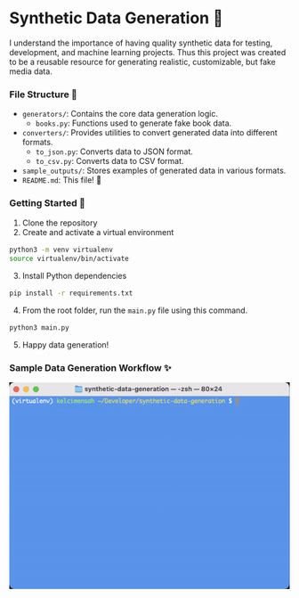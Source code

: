# Synthetic Data Generation 🤖

I understand the importance of having quality synthetic data for testing, development, and machine learning projects. Thus this project was created to be a reusable resource for generating realistic, customizable, but fake media data. 

### File Structure 📑

* `generators/`: Contains the core data generation logic.
    * `books.py`: Functions used to generate fake book data.
* `converters/`: Provides utilities to convert generated data into different formats.
    * `to_json.py`: Converts data to JSON format.
    * `to_csv.py`: Converts data to CSV format.
* `sample_outputs/`: Stores examples of generated data in various formats.
* `README.md`: This file! 👋

### Getting Started 🚀

1. Clone the repository
2. Create and activate a virtual environment
```zsh
python3 -m venv virtualenv
source virtualenv/bin/activate
```
3. Install Python dependencies
```zsh
pip install -r requirements.txt
```
4. From the root folder, run the `main.py` file using this command.
```zsh
python3 main.py
```
5. Happy data generation!

### Sample Data Generation Workflow ✨
![](preview_dialogue.gif)